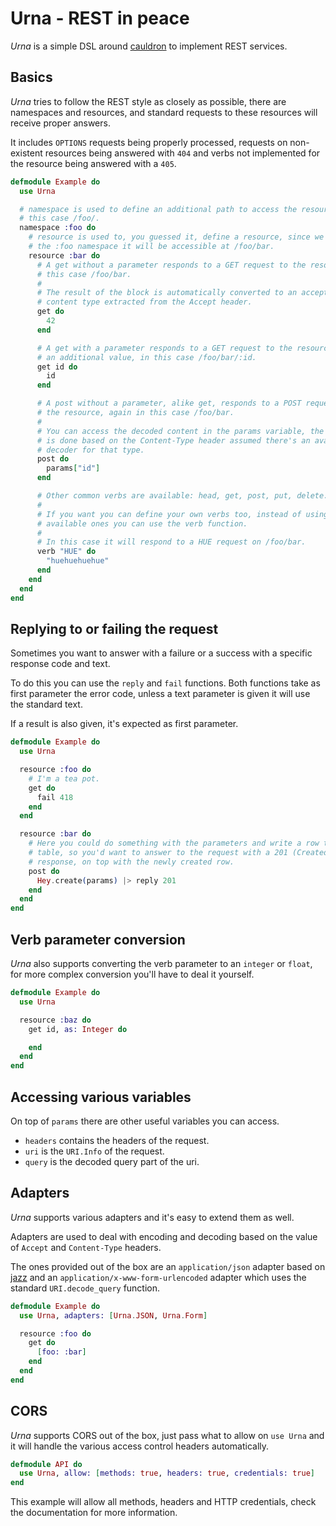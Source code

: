 Urna - REST in peace
====================
*Urna* is a simple DSL around [cauldron](https://github.com/meh/cauldron) to
implement REST services.

Basics
------
*Urna* tries to follow the REST style as closely as possible, there are
namespaces and resources, and standard requests to these resources will receive
proper answers.

It includes `OPTIONS` requests being properly processed, requests on non-existent
resources being answered with `404` and verbs not implemented for the resource being
answered with a `405`.

```elixir
defmodule Example do
  use Urna

  # namespace is used to define an additional path to access the resource, in
  # this case /foo/.
  namespace :foo do
    # resource is used to, you guessed it, define a resource, since we're in
    # the :foo namespace it will be accessible at /foo/bar.
    resource :bar do
      # A get without a parameter responds to a GET request to the resource, in
      # this case /foo/bar.
      #
      # The result of the block is automatically converted to an accepted
      # content type extracted from the Accept header.
      get do
        42
      end

      # A get with a parameter responds to a GET request to the resource with
      # an additional value, in this case /foo/bar/:id.
      get id do
        id
      end

      # A post without a parameter, alike get, responds to a POST request to
      # the resource, again in this case /foo/bar.
      #
      # You can access the decoded content in the params variable, the decoding
      # is done based on the Content-Type header assumed there's an available
      # decoder for that type.
      post do
        params["id"]
      end

      # Other common verbs are available: head, get, post, put, delete.
      #
      # If you want you can define your own verbs too, instead of using the
      # available ones you can use the verb function.
      #
      # In this case it will respond to a HUE request on /foo/bar.
      verb "HUE" do
        "huehuehuehue"
      end
    end
  end
end
```

Replying to or failing the request
----------------------------------
Sometimes you want to answer with a failure or a success with a specific
response code and text.

To do this you can use the `reply` and `fail` functions. Both functions take as
first parameter the error code, unless a text parameter is given it will use
the standard text.

If a result is also given, it's expected as first parameter.

```elixir
defmodule Example do
  use Urna

  resource :foo do
    # I'm a tea pot.
    get do
      fail 418
    end
  end

  resource :bar do
    # Here you could do something with the parameters and write a row to a
    # table, so you'd want to answer to the request with a 201 (Created)
    # response, on top with the newly created row.
    post do
      Hey.create(params) |> reply 201
    end
  end
end
```

Verb parameter conversion
-------------------------
*Urna* also supports converting the verb parameter to an `integer` or `float`,
for more complex conversion you'll have to deal it yourself.

```elixir
defmodule Example do
  use Urna

  resource :baz do
    get id, as: Integer do

    end
  end
end
```

Accessing various variables
---------------------------
On top of `params` there are other useful variables you can access.

* `headers` contains the headers of the request.
* `uri` is the `URI.Info` of the request.
* `query` is the decoded query part of the uri.

Adapters
--------
*Urna* supports various adapters and it's easy to extend them as well.

Adapters are used to deal with encoding and decoding based on the value of
`Accept` and `Content-Type` headers.

The ones provided out of the box are an `application/json` adapter based on
[jazz](https://github.com/meh/jazz) and an `application/x-www-form-urlencoded`
adapter which uses the standard `URI.decode_query` function.

```elixir
defmodule Example do
  use Urna, adapters: [Urna.JSON, Urna.Form]

  resource :foo do
    get do
      [foo: :bar]
    end
  end
end
```

CORS
----
*Urna* supports CORS out of the box, just pass what to allow on `use Urna` and
it will handle the various access control headers automatically.

```elixir
defmodule API do
  use Urna, allow: [methods: true, headers: true, credentials: true]
end
```

This example will allow all methods, headers and HTTP credentials, check the
documentation for more information.
